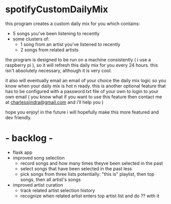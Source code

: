 # spotifyCustomDailyMix

this program creates a custom daily mix for you which contains:

- 5 songs you've been listening to recently
- some clusters of:
    - 1 song from an artist you've listened to recently
    - 2 songs from related artists

the program is designed to be run on a machine consistently ( i use a raspberry pi ),
so it will refresh this daily mix for you every 24 hours. this isn't absolutely necessary,
although it is very cool.

it also will eventually email an email of your choice the daily mix logic so you know when
your daily mix is hot n ready. this is another optional feature that has to be configured
with a password.txt file of your own to login to your own email ( you know what if you want
to use this feature then contact me at charlessjindra@gmail.com and i'll help you )

hope you enjoy! in the future i will hopefully make this more featured and dev friendly.

# - backlog -

- flask app
- improved song selection
    - record songs and how many times theyve been selected in the past
    - select songs that have been selected in the past less
    - pick songs from three lists potentially: "this is" playlist, then top songs, then all artist's songs
- improved artist curation
    - track related artist selection history
    - recognize when related artist enters top artist list and do ?? with it
    
